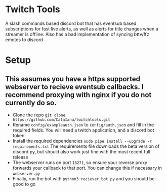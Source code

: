 # Twitch Tools
A slash commands based discord bot that has eventsub based subscriptions for fast live alerts, as well as alerts for title changes when a streamer is offline.
Also has a bad implementation of syncing bttv/ffz emotes to discord

# Setup
## This assumes you have a https supported webserver to recieve eventsub callbacks. I recommend proxying with nginx if you do not currently do so.

* Clone the repo `git clone https://github.com/CataIana/twitchtools.git`
* Rename `config/exampleauth.json` to `config/auth.json` and fill in the required fields. You will need a twitch application, and a discord bot token
* Install the required dependencies `sudo pipe install --upgrade -r requirements.txt` The requirements file downloads the beta version of discord.py, but should also work just fine with the most recent full release
* The webserver runs on port `18271`, so ensure your reverse proxy forwards your callback to that port. You can change this if necessary in `webserver.py`
* Finally, run the bot with `python3 reciever_bot.py` and you should be good to go
